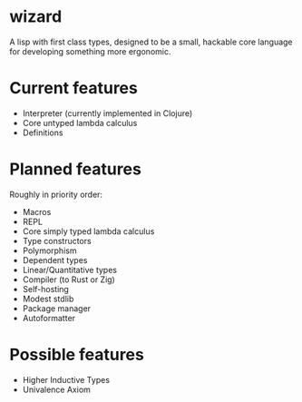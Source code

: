 # wizard
A lisp with first class types, designed to be a small, hackable core language
for developing something more ergonomic.

# Current features
* Interpreter (currently implemented in Clojure)
* Core untyped lambda calculus
* Definitions

# Planned features
Roughly in priority order:
* Macros
* REPL
* Core simply typed lambda calculus
* Type constructors
* Polymorphism
* Dependent types
* Linear/Quantitative types
* Compiler (to Rust or Zig)
* Self-hosting
* Modest stdlib
* Package manager
* Autoformatter

# Possible features
* Higher Inductive Types
* Univalence Axiom

